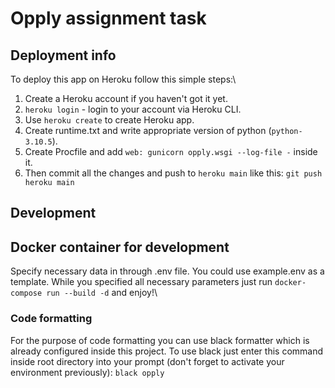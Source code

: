 # Opply assignment task
## Deployment info
To deploy this app on Heroku follow this simple steps:\
1. Create a Heroku account if you haven't got it yet.
2. `heroku login` - login to your account via Heroku CLI.
3. Use `heroku create` to create Heroku app.
4. Create runtime.txt and write appropriate version of python (`python-3.10.5`).
5. Create Procfile and add `web: gunicorn opply.wsgi --log-file -` inside it.
6. Then commit all the changes and push to `heroku main` like this: `git push heroku main` 


## Development
## Docker container for development
Specify necessary data in through .env file. You could use example.env as a template. 
While you specified all necessary parameters just run `docker-compose run --build -d` and enjoy!\
### Code formatting
For the purpose of code formatting you can use black formatter which is already configured 
inside this project. To use black just enter this command inside root directory into your 
prompt (don't forget to activate your environment previously): `black opply`
